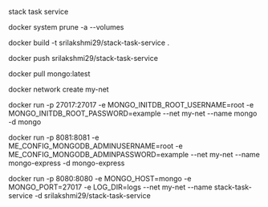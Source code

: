 stack task service

docker system prune -a --volumes

docker build -t srilakshmi29/stack-task-service .

docker push srilakshmi29/stack-task-service

docker pull mongo:latest

docker network create my-net

docker run -p 27017:27017 -e MONGO_INITDB_ROOT_USERNAME=root -e MONGO_INITDB_ROOT_PASSWORD=example  --net my-net --name mongo -d mongo

docker run -p 8081:8081 -e ME_CONFIG_MONGODB_ADMINUSERNAME=root -e ME_CONFIG_MONGODB_ADMINPASSWORD=example  --net my-net --name mongo-express -d mongo-express

docker run -p 8080:8080 -e MONGO_HOST=mongo -e MONGO_PORT=27017 -e LOG_DIR=logs  --net my-net --name stack-task-service -d srilakshmi29/stack-task-service
